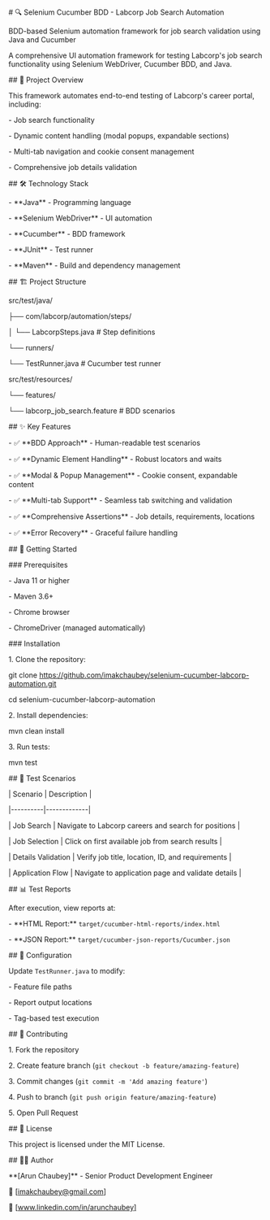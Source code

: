 

\# 🔍 Selenium Cucumber BDD - Labcorp Job Search Automation



BDD-based Selenium automation framework for job search validation using Java and Cucumber

A comprehensive UI automation framework for testing Labcorp's job search functionality using Selenium WebDriver, Cucumber BDD, and Java.



\## 🎯 Project Overview



This framework automates end-to-end testing of Labcorp's career portal, including:

\- Job search functionality

\- Dynamic content handling (modal popups, expandable sections)

\- Multi-tab navigation and cookie consent management

\- Comprehensive job details validation



\## 🛠️ Technology Stack



\- \*\*Java\*\* - Programming language

\- \*\*Selenium WebDriver\*\* - UI automation

\- \*\*Cucumber\*\* - BDD framework

\- \*\*JUnit\*\* - Test runner

\- \*\*Maven\*\* - Build and dependency management



\## 🏗️ Project Structure

src/test/java/

├── com/labcorp/automation/steps/

│ └── LabcorpSteps.java # Step definitions

└── runners/

└── TestRunner.java # Cucumber test runner

src/test/resources/

└── features/

└── labcorp\_job\_search.feature # BDD scenarios





\## ✨ Key Features



\- ✅ \*\*BDD Approach\*\* - Human-readable test scenarios

\- ✅ \*\*Dynamic Element Handling\*\* - Robust locators and waits

\- ✅ \*\*Modal \& Popup Management\*\* - Cookie consent, expandable content

\- ✅ \*\*Multi-tab Support\*\* - Seamless tab switching and validation

\- ✅ \*\*Comprehensive Assertions\*\* - Job details, requirements, locations

\- ✅ \*\*Error Recovery\*\* - Graceful failure handling



\## 🚀 Getting Started



\### Prerequisites



\- Java 11 or higher

\- Maven 3.6+

\- Chrome browser

\- ChromeDriver (managed automatically)



\### Installation



1\. Clone the repository:



git clone https://github.com/imakchaubey/selenium-cucumber-labcorp-automation.git

cd selenium-cucumber-labcorp-automation



2\. Install dependencies:

mvn clean install

3\. Run tests:

mvn test


\## 🧪 Test Scenarios



| Scenario | Description |

|----------|-------------|

| Job Search | Navigate to Labcorp careers and search for positions |

| Job Selection | Click on first available job from search results |

| Details Validation | Verify job title, location, ID, and requirements |

| Application Flow | Navigate to application page and validate details |



\## 📊 Test Reports



After execution, view reports at:

\- \*\*HTML Report:\*\* `target/cucumber-html-reports/index.html`

\- \*\*JSON Report:\*\* `target/cucumber-json-reports/Cucumber.json`



\## 🔧 Configuration



Update `TestRunner.java` to modify:

\- Feature file paths

\- Report output locations

\- Tag-based test execution



\## 🤝 Contributing



1\. Fork the repository

2\. Create feature branch (`git checkout -b feature/amazing-feature`)

3\. Commit changes (`git commit -m 'Add amazing feature'`)

4\. Push to branch (`git push origin feature/amazing-feature`)

5\. Open Pull Request



\## 📄 License



This project is licensed under the MIT License.



\## 👨‍💻 Author



\*\*\[Arun Chaubey]\*\* - Senior Product Development Engineer 

📧 \[imakchaubey@gmail.com]  

🔗 \[www.linkedin.com/in/arunchaubey]





